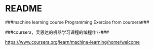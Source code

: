 # README #

###machine learning course Programming Exercise from coursera###


###coursera，吴恩达的机器学习课程的编程作业###

https://www.coursera.org/learn/machine-learning/home/welcome
